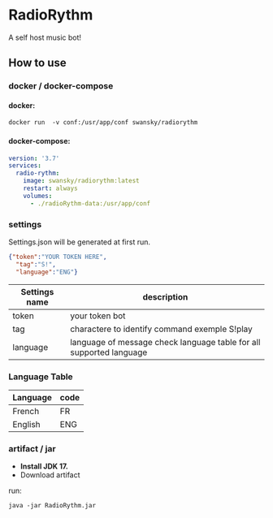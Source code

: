 # RadioRythm

A self host music bot!

## How to use

### docker / docker-compose

#### docker:
```dockerfile
docker run  -v conf:/usr/app/conf swansky/radiorythm
```
#### docker-compose:
```yml
version: '3.7'
services:
  radio-rythm:
    image: swansky/radiorythm:latest
    restart: always
    volumes:
      - ./radioRythm-data:/usr/app/conf
```


### settings
Settings.json will be generated at first run.
```json
{"token":"YOUR TOKEN HERE", 
  "tag":"S!",
  "language":"ENG"}
```

Settings name | description   |
--- |-------------------------------|
token | your token bot                 | 
tag | charactere to identify command exemple S!play | 
language | language of message check language table for all supported language | 


### Language Table

Language | code |
--- |------|
French | FR   | 
English | ENG  |



### artifact / jar 

- **Install JDK 17.**
- Download artifact

run:
````shell
java -jar RadioRythm.jar
````


